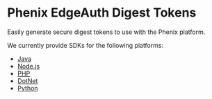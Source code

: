 # Phenix EdgeAuth Digest Tokens

Easily generate secure digest tokens to use with the Phenix platform.

We currently provide SDKs for the following platforms:

* [Java](./java)
* [Node.js](./node)
* [PHP](./php)
* [DotNet](./dotnet)
* [Python](./python)
